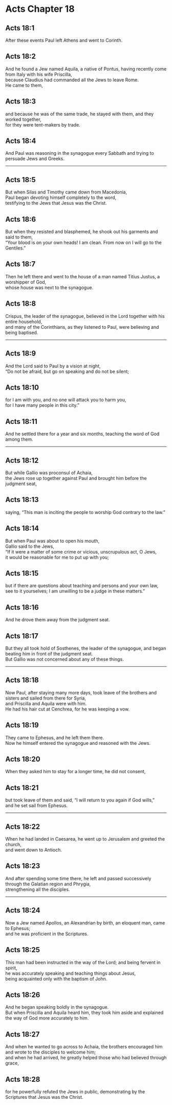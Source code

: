 # Acts Chapter 18

## Acts 18:1

After these events Paul left Athens and went to Corinth.

## Acts 18:2

And he found a Jew named Aquila, a native of Pontus, having recently come from Italy with his wife Priscilla,  
because Claudius had commanded all the Jews to leave Rome.  
He came to them,

## Acts 18:3

and because he was of the same trade, he stayed with them, and they worked together,  
for they were tent-makers by trade.

## Acts 18:4

And Paul was reasoning in the synagogue every Sabbath and trying to persuade Jews and Greeks.

---

## Acts 18:5

But when Silas and Timothy came down from Macedonia,  
Paul began devoting himself completely to the word,  
testifying to the Jews that Jesus was the Christ.

## Acts 18:6

But when they resisted and blasphemed, he shook out his garments and said to them,  
“Your blood is on your own heads! I am clean. From now on I will go to the Gentiles.”

## Acts 18:7

Then he left there and went to the house of a man named Titius Justus, a worshipper of God,  
whose house was next to the synagogue.

## Acts 18:8

Crispus, the leader of the synagogue, believed in the Lord together with his entire household,  
and many of the Corinthians, as they listened to Paul, were believing and being baptised.

---

## Acts 18:9

And the Lord said to Paul by a vision at night,  
“Do not be afraid, but go on speaking and do not be silent;

## Acts 18:10

for I am with you, and no one will attack you to harm you,  
for I have many people in this city.”

## Acts 18:11

And he settled there for a year and six months, teaching the word of God among them.

---

## Acts 18:12

But while Gallio was proconsul of Achaia,  
the Jews rose up together against Paul and brought him before the judgment seat,

## Acts 18:13

saying, “This man is inciting the people to worship God contrary to the law.”

## Acts 18:14

But when Paul was about to open his mouth,  
Gallio said to the Jews,  
“If it were a matter of some crime or vicious, unscrupulous act, O Jews,  
it would be reasonable for me to put up with you;

## Acts 18:15

but if there are questions about teaching and persons and your own law,  
see to it yourselves; I am unwilling to be a judge in these matters.”

## Acts 18:16

And he drove them away from the judgment seat.

## Acts 18:17

But they all took hold of Sosthenes, the leader of the synagogue, and began beating him in front of the judgment seat.  
But Gallio was not concerned about any of these things.

---

## Acts 18:18

Now Paul, after staying many more days, took leave of the brothers and sisters and sailed from there for Syria,  
and Priscilla and Aquila were with him.  
He had his hair cut at Cenchrea, for he was keeping a vow.

## Acts 18:19

They came to Ephesus, and he left them there.  
Now he himself entered the synagogue and reasoned with the Jews.

## Acts 18:20

When they asked him to stay for a longer time, he did not consent,

## Acts 18:21

but took leave of them and said, “I will return to you again if God wills,”  
and he set sail from Ephesus.

---

## Acts 18:22

When he had landed in Caesarea, he went up to Jerusalem and greeted the church,  
and went down to Antioch.

## Acts 18:23

And after spending some time there, he left and passed successively through the Galatian region and Phrygia,  
strengthening all the disciples.

---

## Acts 18:24

Now a Jew named Apollos, an Alexandrian by birth, an eloquent man, came to Ephesus;  
and he was proficient in the Scriptures.

## Acts 18:25

This man had been instructed in the way of the Lord; and being fervent in spirit,  
he was accurately speaking and teaching things about Jesus,  
being acquainted only with the baptism of John.

## Acts 18:26

And he began speaking boldly in the synagogue.  
But when Priscilla and Aquila heard him, they took him aside and explained the way of God more accurately to him.

## Acts 18:27

And when he wanted to go across to Achaia, the brothers encouraged him and wrote to the disciples to welcome him;  
and when he had arrived, he greatly helped those who had believed through grace,

## Acts 18:28

for he powerfully refuted the Jews in public, demonstrating by the Scriptures that Jesus was the Christ.
